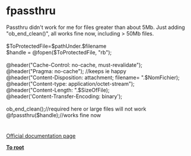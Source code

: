 # fpassthru




<div class="phpcode"><span class="html">
Passthru didn&apos;t work for me for files greater than about 5Mb. Just adding &quot;ob_end_clean()&quot;, all works fine now, including &gt; 50Mb files.<br><br>$ToProtectedFile=$pathUnder.$filename<br>$handle = @fopen($ToProtectedFile, &quot;rb&quot;);<br><br>@header(&quot;Cache-Control: no-cache, must-revalidate&quot;); <br>@header(&quot;Pragma: no-cache&quot;); //keeps ie happy<br>@header(&quot;Content-Disposition: attachment; filename= &quot;.$NomFichier);<br>@header(&quot;Content-type: application/octet-stream&quot;);<br>@header(&quot;Content-Length: &quot;.$SizeOfFile);<br>@header(&apos;Content-Transfer-Encoding: binary&apos;);<br><br>ob_end_clean();//required here or large files will not work<br>@fpassthru($handle);//works fine now</span>
</div>
  

#

[Official documentation page](https://www.php.net/manual/en/function.fpassthru.php)

**[To root](/README.md)**